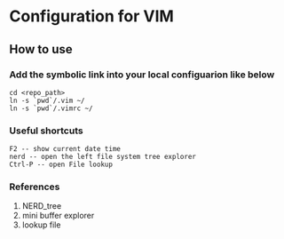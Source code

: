 # Configuration for VIM

## How to use
### Add the symbolic link into your local configuarion like below
    cd <repo_path>
	ln -s `pwd`/.vim ~/
	ln -s `pwd`/.vimrc ~/

### Useful shortcuts 
    F2 -- show current date time
	nerd -- open the left file system tree explorer
	Ctrl-P -- open File lookup
	
### References
1. NERD_tree
2. mini buffer explorer
3. lookup file

